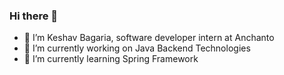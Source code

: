 ### Hi there 👋

<!--
**keshavvvvvv/keshavvvvvv** is a ✨ _special_ ✨ repository because its `README.md` (this file) appears on your GitHub profile.

Here are some ideas to get you started:
-->
- 🔭 I’m Keshav Bagaria, software developer intern at Anchanto
- 🌱 I’m currently working on Java Backend Technologies
- 💪  I’m currently learning Spring Framework


